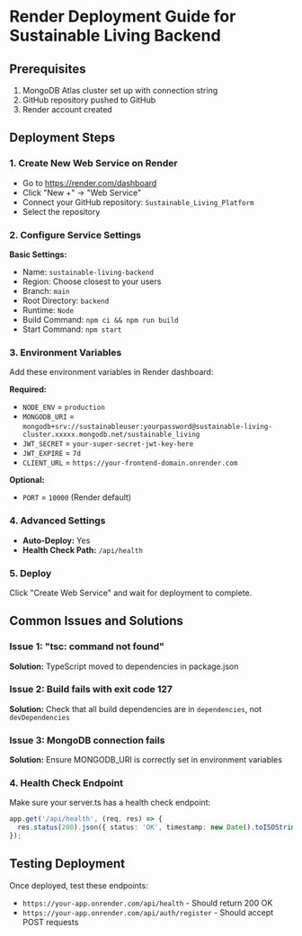 # Render Deployment Guide for Sustainable Living Backend

## Prerequisites
1. MongoDB Atlas cluster set up with connection string
2. GitHub repository pushed to GitHub
3. Render account created

## Deployment Steps

### 1. Create New Web Service on Render
- Go to https://render.com/dashboard
- Click "New +" → "Web Service"
- Connect your GitHub repository: `Sustainable_Living_Platform`
- Select the repository

### 2. Configure Service Settings
**Basic Settings:**
- Name: `sustainable-living-backend`
- Region: Choose closest to your users
- Branch: `main`
- Root Directory: `backend`
- Runtime: `Node`
- Build Command: `npm ci && npm run build`
- Start Command: `npm start`

### 3. Environment Variables
Add these environment variables in Render dashboard:

**Required:**
- `NODE_ENV` = `production`
- `MONGODB_URI` = `mongodb+srv://sustainableuser:yourpassword@sustainable-living-cluster.xxxxx.mongodb.net/sustainable_living`
- `JWT_SECRET` = `your-super-secret-jwt-key-here`
- `JWT_EXPIRE` = `7d`
- `CLIENT_URL` = `https://your-frontend-domain.onrender.com`

**Optional:**
- `PORT` = `10000` (Render default)

### 4. Advanced Settings
- **Auto-Deploy:** Yes
- **Health Check Path:** `/api/health`

### 5. Deploy
Click "Create Web Service" and wait for deployment to complete.

## Common Issues and Solutions

### Issue 1: "tsc: command not found"
**Solution:** TypeScript moved to dependencies in package.json

### Issue 2: Build fails with exit code 127
**Solution:** Check that all build dependencies are in `dependencies`, not `devDependencies`

### Issue 3: MongoDB connection fails
**Solution:** Ensure MONGODB_URI is correctly set in environment variables

### 4. Health Check Endpoint
Make sure your server.ts has a health check endpoint:
```typescript
app.get('/api/health', (req, res) => {
  res.status(200).json({ status: 'OK', timestamp: new Date().toISOString() });
});
```

## Testing Deployment
Once deployed, test these endpoints:
- `https://your-app.onrender.com/api/health` - Should return 200 OK
- `https://your-app.onrender.com/api/auth/register` - Should accept POST requests
